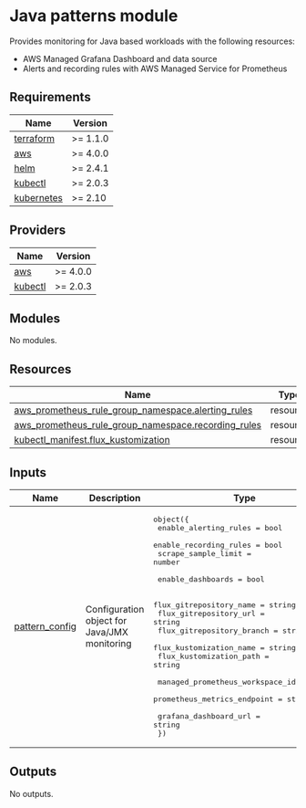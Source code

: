 # Java patterns module

Provides monitoring for Java based workloads with the following resources:

- AWS Managed Grafana Dashboard and data source
- Alerts and recording rules with AWS Managed Service for Prometheus

<!-- BEGINNING OF PRE-COMMIT-TERRAFORM DOCS HOOK -->
## Requirements

| Name | Version |
|------|---------|
| <a name="requirement_terraform"></a> [terraform](#requirement\_terraform) | >= 1.1.0 |
| <a name="requirement_aws"></a> [aws](#requirement\_aws) | >= 4.0.0 |
| <a name="requirement_helm"></a> [helm](#requirement\_helm) | >= 2.4.1 |
| <a name="requirement_kubectl"></a> [kubectl](#requirement\_kubectl) | >= 2.0.3 |
| <a name="requirement_kubernetes"></a> [kubernetes](#requirement\_kubernetes) | >= 2.10 |

## Providers

| Name | Version |
|------|---------|
| <a name="provider_aws"></a> [aws](#provider\_aws) | >= 4.0.0 |
| <a name="provider_kubectl"></a> [kubectl](#provider\_kubectl) | >= 2.0.3 |

## Modules

No modules.

## Resources

| Name | Type |
|------|------|
| [aws_prometheus_rule_group_namespace.alerting_rules](https://registry.terraform.io/providers/hashicorp/aws/latest/docs/resources/prometheus_rule_group_namespace) | resource |
| [aws_prometheus_rule_group_namespace.recording_rules](https://registry.terraform.io/providers/hashicorp/aws/latest/docs/resources/prometheus_rule_group_namespace) | resource |
| [kubectl_manifest.flux_kustomization](https://registry.terraform.io/providers/alekc/kubectl/latest/docs/resources/manifest) | resource |

## Inputs

| Name | Description | Type | Default | Required |
|------|-------------|------|---------|:--------:|
| <a name="input_pattern_config"></a> [pattern\_config](#input\_pattern\_config) | Configuration object for Java/JMX monitoring | <pre>object({<br/>    enable_alerting_rules  = bool<br/>    enable_recording_rules = bool<br/>    scrape_sample_limit    = number<br/><br/>    enable_dashboards = bool<br/><br/>    flux_gitrepository_name   = string<br/>    flux_gitrepository_url    = string<br/>    flux_gitrepository_branch = string<br/>    flux_kustomization_name   = string<br/>    flux_kustomization_path   = string<br/><br/>    managed_prometheus_workspace_id = string<br/>    prometheus_metrics_endpoint     = string<br/><br/>    grafana_dashboard_url = string<br/>  })</pre> | n/a | yes |

## Outputs

No outputs.
<!-- END OF PRE-COMMIT-TERRAFORM DOCS HOOK -->
